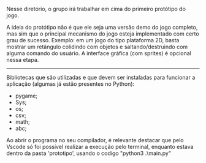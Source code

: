 Nesse diretório, o grupo irá trabalhar em cima do primeiro protótipo do jogo.

A ideia do protótipo não é que ele seja uma versão demo do jogo completo, mas sim que o principal mecanismo do jogo esteja implementado com certo grau de sucesso. Exemplo: em um jogo do tipo plataforma 2D, basta mostrar um retângulo colidindo com objetos e saltando/destruindo com alguma comando do usuário. A interface gráfica (com sprites) é opcional nessa etapa.

--------------------------------------------------------------------------
Bibliotecas que são utilizadas e que devem ser instaladas para funcionar a aplicação (algumas já estão presentes no Python):

  - pygame;
  - Sys;
  - os;
  - csv;
  - math;
  - abc;

Ao abrir o programa no seu compilador, é relevante destacar que pelo Vscode só foi possível realizar a execução pelo terminal, enquanto estava dentro da pasta 'prototipo', usando o codigo "python3 .\main.py"
